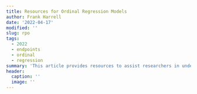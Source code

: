 ```yaml
--- 
title: Resources for Ordinal Regression Models
author: Frank Harrell
date: '2022-04-17'
modified: ''
slug: rpo
tags:
  - 2022
  - endpoints
  - ordinal
  - regression
summary: 'This article provides resources to assist researchers in understanding and using ordinal regression models, and provides arguments for their wider use.'
header:
  caption: ''
  image: ''
---
```

